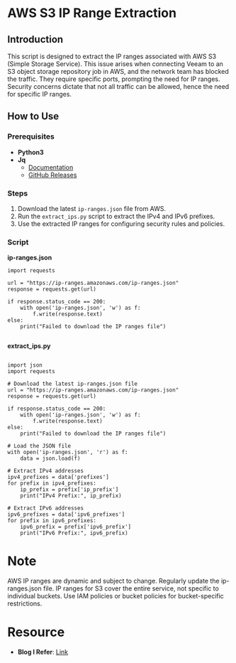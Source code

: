 # AWS S3 IP Range Extraction

## Introduction

This script is designed to extract the IP ranges associated with AWS S3 (Simple Storage Service). This issue arises when connecting Veeam to an S3 object storage repository job in AWS, and the network team has blocked the traffic. They require specific ports, prompting the need for IP ranges. Security concerns dictate that not all traffic can be allowed, hence the need for specific IP ranges.

## How to Use

### Prerequisites
- **Python3**
- **Jq**
    - [Documentation](https://www.scaler.com/topics/linux-jq/)
    - [GitHub Releases](https://github.com/jqlang/jq/releases/tag/jq-1.6)


### Steps
1. Download the latest `ip-ranges.json` file from AWS.
2. Run the `extract_ips.py` script to extract the IPv4 and IPv6 prefixes.
3. Use the extracted IP ranges for configuring security rules and policies.

### Script

**ip-ranges.json**

```
import requests

url = "https://ip-ranges.amazonaws.com/ip-ranges.json"
response = requests.get(url)

if response.status_code == 200:
    with open('ip-ranges.json', 'w') as f:
        f.write(response.text)
else:
    print("Failed to download the IP ranges file")


```

**extract_ips.py**

```

import json
import requests

# Download the latest ip-ranges.json file
url = "https://ip-ranges.amazonaws.com/ip-ranges.json"
response = requests.get(url)

if response.status_code == 200:
    with open('ip-ranges.json', 'w') as f:
        f.write(response.text)
else:
    print("Failed to download the IP ranges file")

# Load the JSON file
with open('ip-ranges.json', 'r') as f:
    data = json.load(f)

# Extract IPv4 addresses
ipv4_prefixes = data['prefixes']
for prefix in ipv4_prefixes:
    ip_prefix = prefix['ip_prefix']
    print("IPv4 Prefix:", ip_prefix)

# Extract IPv6 addresses
ipv6_prefixes = data['ipv6_prefixes']
for prefix in ipv6_prefixes:
    ipv6_prefix = prefix['ipv6_prefix']
    print("IPv6 Prefix:", ipv6_prefix)

```
# Note
AWS IP ranges are dynamic and subject to change. Regularly update the ip-ranges.json file.
IP ranges for S3 cover the entire service, not specific to individual buckets. Use IAM policies or bucket policies for bucket-specific restrictions.

# Resource

- **Blog I Refer**: [Link](https://docs.aws.amazon.com/vpc/latest/userguide/aws-ip-ranges.html)

